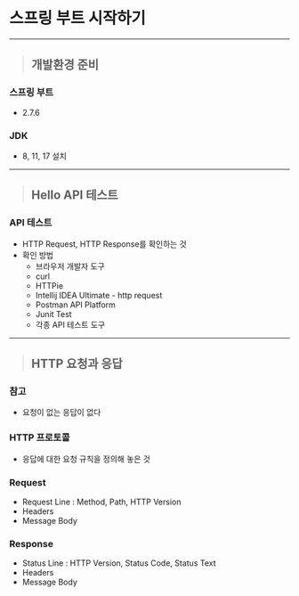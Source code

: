 
# 스프링 부트 시작하기

------------------------------------------------------------------------------------------------------------------------------

> ## 개발환경 준비

### 스프링 부트
- 2.7.6


### JDK
- 8, 11, 17 설치

------------------------------------------------------------------------------------------------------------------------------

> ## Hello API 테스트

### API 테스트
- HTTP Request, HTTP Response를 확인하는 것
- 확인 방법
  - 브라우저 개발자 도구
  - curl
  - HTTPie
  - Intellij IDEA Ultimate - http request
  - Postman API Platform
  - Junit Test
  - 각종 API 테스트 도구

------------------------------------------------------------------------------------------------------------------------------

> ## HTTP 요청과 응답

### 참고
- 요청이 없는 응답이 없다


### HTTP 프로토콜
- 응답에 대한 요청 규칙을 정의해 놓은 것


### Request
- Request Line : Method, Path, HTTP Version
- Headers
- Message Body


### Response
- Status Line : HTTP Version, Status Code, Status Text
- Headers
- Message Body



























